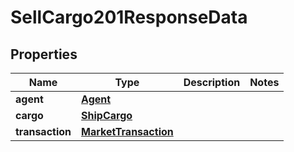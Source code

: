

# SellCargo201ResponseData


## Properties

| Name | Type | Description | Notes |
|------------ | ------------- | ------------- | -------------|
|**agent** | [**Agent**](Agent.md) |  |  |
|**cargo** | [**ShipCargo**](ShipCargo.md) |  |  |
|**transaction** | [**MarketTransaction**](MarketTransaction.md) |  |  |



